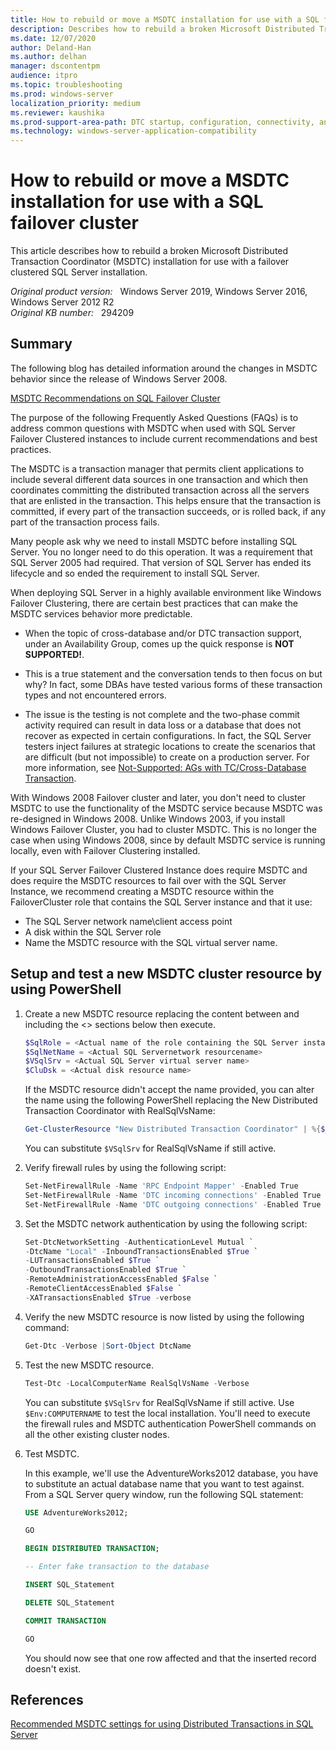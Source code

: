 ```yaml
---
title: How to rebuild or move a MSDTC installation for use with a SQL failover cluster
description: Describes how to rebuild a broken Microsoft Distributed Transaction Coordinator (MSDTC) installation for use with a failover clustered SQL Server installation, and how to move the MSDTC clustered resource to a new group.
ms.date: 12/07/2020
author: Deland-Han
ms.author: delhan 
manager: dscontentpm
audience: itpro
ms.topic: troubleshooting
ms.prod: windows-server
localization_priority: medium
ms.reviewer: kaushika
ms.prod-support-area-path: DTC startup, configuration, connectivity, and cluster
ms.technology: windows-server-application-compatibility
---
```

# How to rebuild or move a MSDTC installation for use with a SQL failover cluster

This article describes how to rebuild a broken Microsoft Distributed Transaction Coordinator (MSDTC) installation for use with a failover clustered SQL Server installation.

_Original product version:_ &nbsp; Windows Server 2019, Windows Server 2016, Windows Server 2012 R2  
_Original KB number:_ &nbsp; 294209

## Summary

The following blog has detailed information around the changes in MSDTC behavior since the release of Windows Server 2008.

[MSDTC Recommendations on SQL Failover Cluster](/archive/blogs/alwaysonpro/msdtc-recommendations-on-sql-failover-cluster)

The purpose of the following Frequently Asked Questions (FAQs) is to address common questions with MSDTC when used with SQL Server Failover Clustered instances to include current recommendations and best practices.

The MSDTC is a transaction manager that permits client applications to include several different data sources in one transaction and which then coordinates committing the distributed transaction across all the servers that are enlisted in the transaction. This helps ensure that the transaction is committed, if every part of the transaction succeeds, or is rolled back, if any part of the transaction process fails.  

Many people ask why we need to install MSDTC before installing SQL Server. You no longer need to do this operation. It was a requirement that SQL Server 2005 had required. That version of SQL Server has ended its lifecycle and so ended the requirement to install SQL Server.  

When deploying SQL Server in a highly available environment like Windows Failover Clustering, there are certain best practices that can make the MSDTC services behavior more predictable.

- When the topic of cross-database and/or DTC transaction support, under an Availability Group, comes up the quick response is **NOT SUPPORTED!**.

- This is a true statement and the conversation tends to then focus on but why? In fact, some DBAs have tested various forms of these transaction types and not encountered errors.

- The issue is the testing is not complete and the two-phase commit activity required can result in data loss or a database that does not recover as expected in certain configurations. In fact, the SQL Server testers inject failures at strategic locations to create the scenarios that are difficult (but not impossible) to create on a production server. For more information, see [Not-Supported: AGs with TC/Cross-Database Transaction](/archive/blogs/alwaysonpro/not-supported-ags-with-dtccross-database-transactions).  

With Windows 2008 Failover cluster and later, you don't need to cluster MSDTC to use the functionality of the MSDTC service because MSDTC was re-designed in Windows 2008. Unlike Windows 2003, if you install Windows Failover Cluster, you had to cluster MSDTC. This is no longer the case when using Windows 2008, since by default MSDTC service is running locally, even with Failover Clustering installed.  

If your SQL Server Failover Clustered Instance does require MSDTC and does require the MSDTC resources to fail over with the SQL Server Instance, we recommend creating a MSDTC resource within the FailoverCluster role that contains the SQL Server instance and that it use:  

- The SQL Server network name\\client access point
- A disk within the SQL Server role
- Name the MSDTC resource with the SQL virtual server name.

## Setup and test a new MSDTC cluster resource by using PowerShell

1. Create a new MSDTC resource replacing the content between and including the <> sections below then execute.

    ```powershell
    $SqlRole = <Actual name of the role containing the SQL Server instance>
    $SqlNetName = <Actual SQL Servernetwork resourcename>
    $VSqlSrv = <Actual SQL Server virtual server name>
    $CluDsk = <Actual disk resource name>
    ```

    If the MSDTC resource didn't accept the name provided, you can alter the name using the following PowerShell replacing the New Distributed Transaction Coordinator with RealSqlVsName:

    ```powershell
    Get-ClusterResource "New Distributed Transaction Coordinator" | %{$_.Name = RealSqlVsName }
    ```

    You can substitute `$VSqlSrv` for RealSqlVsName if still active.

2. Verify firewall rules by using the following script:

    ```powershell
    Set-NetFirewallRule -Name 'RPC Endpoint Mapper' -Enabled True
    Set-NetFirewallRule -Name 'DTC incoming connections' -Enabled True
    Set-NetFirewallRule -Name 'DTC outgoing connections' -Enabled True
    ```

3. Set the MSDTC network authentication by using the following script:

    ```powershell
    Set-DtcNetworkSetting -AuthenticationLevel Mutual `
    -DtcName "Local" -InboundTransactionsEnabled $True `
    -LUTransactionsEnabled $True `
    -OutboundTransactionsEnabled $True `
    -RemoteAdministrationAccessEnabled $False `
    -RemoteClientAccessEnabled $False `
    -XATransactionsEnabled $True -verbose
    ```

4. Verify the new MSDTC resource is now listed by using the following command:

    ```powershell
    Get-Dtc -Verbose |Sort-Object DtcName
    ```

5. Test the new MSDTC resource.

    ```powershell
    Test-Dtc -LocalComputerName RealSqlVsName -Verbose
    ```

    You can substitute `$VSqlSrv` for RealSqlVsName if still active. Use `$Env:COMPUTERNAME` to test the local installation. You'll need to execute the firewall rules and MSDTC authentication PowerShell commands on all the other existing cluster nodes.  

6. Test MSDTC.

    In this example, we'll use the AdventureWorks2012 database, you have to substitute an actual database name that you want to test against. From a SQL Server query window, run the following SQL statement:  

    ```sql
    USE AdventureWorks2012;
    
    GO
    
    BEGIN DISTRIBUTED TRANSACTION; 
    
    -- Enter fake transaction to the database
    
    INSERT SQL_Statement
    
    DELETE SQL_Statement
    
    COMMIT TRANSACTION
    
    GO
    ```

    You should now see that one row affected and that the inserted record doesn't exist.

## References

[Recommended MSDTC settings for using Distributed Transactions in SQL Server](https://support.microsoft.com/help/2027550/recommended-msdtc-settings-for-using-distributed-transactions-in-sql-s)
